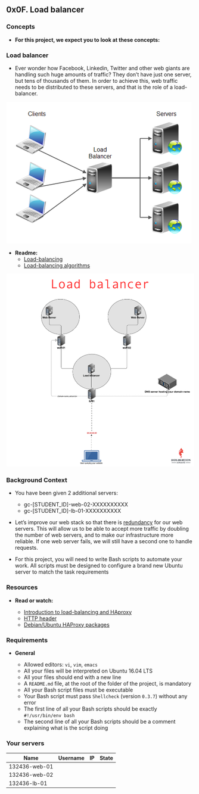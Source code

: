 ## 0x0F. Load balancer

### Concepts

* **For this project, we expect you to look at these concepts:**

### Load balancer

- Ever wonder how Facebook, Linkedin, Twitter and other web giants are handling such huge amounts of traffic? They don’t have just one server, but tens of thousands of them. In order to achieve this, web traffic needs to be distributed to these servers, and that is the role of a load-balancer.

![load balancer](https://raw.githubusercontent.com/Abner261/alx-system_engineering-devops/abea22b8ab3fa51b0d0c8abc4c94c146f4b5cafb/0x0F-load_balancer/load%20balancer.png)

* **Readme:**
	- [Load-balancing](https://www.thegeekstuff.com/2016/01/load-balancer-intro/)
	- [Load-balancing algorithms](https://web.archive.org/web/20240418081327/https://community.f5.com/kb/technicalarticles/intro-to-load-balancing-for-developers-%E2%80%93-the-algorithms/273759)


![Load balancer](https://raw.githubusercontent.com/Abner261/alx-system_engineering-devops/63b1248e1f0648b91c4bdae29b69cb1755376e59/0x0F-load_balancer/qfdked8.png)

### Background Context

* You have been given 2 additional servers:

	- gc-[STUDENT_ID]-web-02-XXXXXXXXXX
	- gc-[STUDENT_ID]-lb-01-XXXXXXXXXX

- Let’s improve our web stack so that there is [redundancy](https://en.wikipedia.org/wiki/Redundancy_%28engineering%29) for our web servers. This will allow us to be able to accept more traffic by doubling the number of web servers, and to make our infrastructure more reliable. If one web server fails, we will still have a second one to handle requests.

- For this project, you will need to write Bash scripts to automate your work. All scripts must be designed to configure a brand new Ubuntu server to match the task requirements

### Resources

* **Read or watch:**

	- [Introduction to load-balancing and HAproxy]()
	- [HTTP header]()
	- [Debian/Ubuntu HAProxy packages]()

### Requirements

* **General**

	- Allowed editors: `vi`, `vim`, `emacs`
	- All your files will be interpreted on Ubuntu 16.04 LTS
	- All your files should end with a new line
	- A `README.md` file, at the root of the folder of the project, is mandatory
	- All your Bash script files must be executable
	- Your Bash script must pass `Shellcheck` (version `0.3.7`) without any error
	- The first line of all your Bash scripts should be exactly `#!/usr/bin/env bash`
	- The second line of all your Bash scripts should be a comment explaining what is the script doing

### Your servers

|Name		|Username	|IP		|State		|
|---------------|---------------|---------------|---------------|	
|132436-web-01	|		|		|		|
|132436-web-02	|		|		|		|
|132436-lb-01	|		|		|		|
